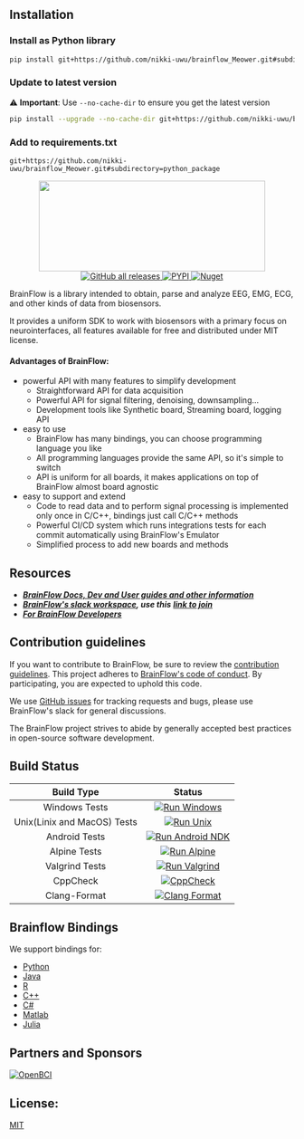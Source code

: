 ## Installation

### Install as Python library
```bash
pip install git+https://github.com/nikki-uwu/brainflow_Meower.git#subdirectory=python_package
```

### Update to latest version
⚠️ **Important**: Use `--no-cache-dir` to ensure you get the latest version
```bash
pip install --upgrade --no-cache-dir git+https://github.com/nikki-uwu/brainflow_Meower.git#subdirectory=python_package
```

### Add to requirements.txt
```
git+https://github.com/nikki-uwu/brainflow_Meower.git#subdirectory=python_package
```












<p align="center">
    <img width="400" height="160" src="https://live.staticflickr.com/65535/49908747533_f359f83610_w.jpg">
    <br>
    <a href="https://github.com/brainflow-dev/brainflow/releases">
       <img alt="GitHub all releases" src="https://img.shields.io/github/downloads/brainflow-dev/brainflow/total?color=yellow&label=Downloads%28Github%29">
    </a>
    <a href="https://pypi.org/project/brainflow/">
        <img alt="PYPI" src="https://static.pepy.tech/personalized-badge/brainflow?period=total&units=international_system&left_color=grey&right_color=yellow&left_text=Downloads(PYPI)">
    </a>
    <a href="https://www.nuget.org/packages/brainflow/">
        <img alt="Nuget" src="https://img.shields.io/nuget/dt/brainflow?color=yellow&label=Downloads%28Nuget%29&logo=BrainFlow">
    </a>
</p>

BrainFlow is a library intended to obtain, parse and analyze EEG, EMG, ECG, and other kinds of data from biosensors.

It provides a uniform SDK to work with biosensors with a primary focus on neurointerfaces, all features available for free and distributed under MIT license.

#### Advantages of BrainFlow:

* powerful API with many features to simplify development
    * Straightforward API for data acquisition
    * Powerful API for signal filtering, denoising, downsampling...
    * Development tools like Synthetic board, Streaming board, logging API
* easy to use
    * BrainFlow has many bindings, you can choose programming language you like
    * All programming languages provide the same API, so it's simple to switch
    * API is uniform for all boards, it makes applications on top of BrainFlow almost board agnostic
* easy to support and extend
    * Code to read data and to perform signal processing is implemented only once in C/C++, bindings just call C/C++ methods
    * Powerful CI/CD system which runs integrations tests for each commit automatically using BrainFlow's Emulator
    * Simplified process to add new boards and methods

## Resources

* [***BrainFlow Docs, Dev and User guides and other information***](https://brainflow.readthedocs.io)
* [***BrainFlow's slack workspace***](https://openbraintalk.slack.com/)***, use this*** [***link to join***](https://communityinviter.com/apps/openbraintalk/join-brainflow-on-slack)
* [***For BrainFlow Developers***](https://brainflow.readthedocs.io/en/master/BrainFlowDev.html)

## Contribution guidelines

If you want to contribute to BrainFlow, be sure to review the [contribution guidelines](https://brainflow.readthedocs.io/en/stable/BrainFlowDev.html). This project adheres to [BrainFlow's code of conduct](https://github.com/brainflow-dev/brainflow/blob/master/CODE_OF_CONDUCT.md). By participating, you are expected to uphold this code.

We use [GitHub issues](https://github.com/brainflow-dev/brainflow/issues) for tracking requests and bugs, please use BrainFlow's slack for general discussions.

The BrainFlow project strives to abide by generally accepted best practices in open-source software development.

## Build Status
|          Build Type         	|                                                                                Status                                                                               	|
|:---------------------------:	|:-------------------------------------------------------------------------------------------------------------------------------------------------------------------:	|
|        Windows Tests        	|   [![Run Windows](https://github.com/brainflow-dev/brainflow/actions/workflows/run_windows.yml/badge.svg?branch=master)](https://github.com/brainflow-dev/brainflow/actions/workflows/run_windows.yml)  	|
| Unix(Linix and MacOS) Tests 	| [![Run Unix](https://github.com/brainflow-dev/brainflow/actions/workflows/run_unix.yml/badge.svg?branch=master)](https://github.com/brainflow-dev/brainflow/actions/workflows/run_unix.yml) 	|
|        Android Tests        	|   [![Run Android NDK](https://github.com/brainflow-dev/brainflow/actions/workflows/run_android.yml/badge.svg?branch=master)](https://github.com/brainflow-dev/brainflow/actions/workflows/run_android.yml)   	|
|         Alpine Tests        	|       [![Run Alpine](https://github.com/brainflow-dev/brainflow/actions/workflows/run_alpine.yml/badge.svg?branch=master)](https://github.com/brainflow-dev/brainflow/actions/workflows/run_alpine.yml)       	|
|        Valgrind Tests       	|     [![Run Valgrind](https://github.com/brainflow-dev/brainflow/actions/workflows/valgrind.yml/badge.svg?branch=master)](https://github.com/brainflow-dev/brainflow/actions/workflows/valgrind.yml)      	|
|           CppCheck          	|    [![CppCheck](https://github.com/brainflow-dev/brainflow/actions/workflows/cppcheck.yml/badge.svg?branch=master)](https://github.com/brainflow-dev/brainflow/actions/workflows/cppcheck.yml)   	|
|         Clang-Format        	|   [![Clang Format](https://github.com/brainflow-dev/brainflow/actions/workflows/clang_format.yml/badge.svg?branch=master)](https://github.com/brainflow-dev/brainflow/actions/workflows/clang_format.yml)   	|  

## Brainflow Bindings

We support bindings for:
* [Python](./python_package)
* [Java](./java_package/brainflow/)
* [R](./r_package/)
* [C++](./cpp_package/)
* [C#](./csharp_package/brainflow/)
* [Matlab](./matlab_package/brainflow)
* [Julia](./julia_package/brainflow)

## Partners and Sponsors

[![OpenBCI](https://live.staticflickr.com/65535/51618456586_7b533781e2.jpg)](https://openbci.com/)

## License: 
[MIT](https://github.com/brainflow-dev/brainflow/blob/master/LICENSE)
